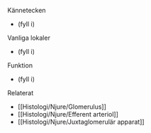 Kännetecken
- (fyll i)

Vanliga lokaler
- (fyll i)

Funktion
- (fyll i)

Relaterat
- [[Histologi/Njure/Glomerulus]]
- [[Histologi/Njure/Efferent arteriol]]
- [[Histologi/Njure/Juxtaglomerulär apparat]]
